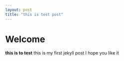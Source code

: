 ```yaml
---
layout: post
title: "this is test post"
---
```


# Welcome
**this is to test** this is my first jekyll post
I hope you like it